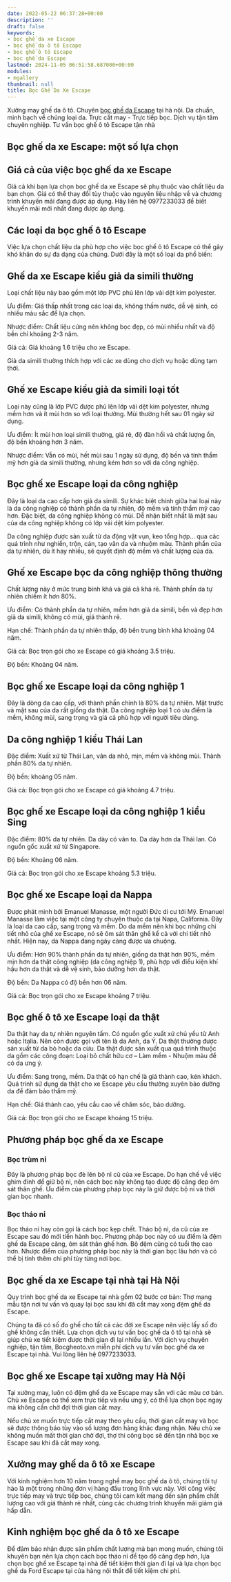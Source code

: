 ```yaml
---
date: 2022-05-22 06:37:28+00:00
description: ''
draft: false
keywords:
- bọc ghế da xe Escape
- bọc ghế da ô tô Escape
- bọc ghế ô tô Escape
- bọc ghế da Escape
lastmod: 2024-11-05 06:51:58.687000+00:00
modules:
- mgallery
thumbnail: null
title: Bọc Ghế Da Xe Escape
---
```


Xưởng may ghế da ô tô. Chuyên [bọc ghế da Escape](https://bocgheoto.vn/ford/boc-ghe-da-xe-ford-escape.html) tại hà nội. Da chuẩn, minh bạch về chủng loại da. Trực cắt may - Trực tiếp bọc. Dịch vụ tận tâm chuyên nghiệp. Tư vấn bọc ghế ô tô Escape tận nhà

## Bọc ghế da xe Escape: một số lựa chọn

## Giá cả của việc bọc ghế da xe Escape

Giá cả khi bạn lựa chọn bọc ghế da xe Escape sẽ phụ thuộc vào chất liệu da bạn chọn. Giá có thể thay đổi tùy thuộc vào nguyên liệu nhập về và chương trình khuyến mãi đang được áp dụng. Hãy liên hệ 0977233033 để biết khuyến mãi mới nhất đang được áp dụng.

## Các loại da bọc ghế ô tô Escape

Việc lựa chọn chất liệu da phù hợp cho việc bọc ghế ô tô Escape có thể gây khó khăn do sự đa dạng của chúng. Dưới đây là một số loại da phổ biến:

## Ghế da xe Escape kiểu giả da simili thường

Loại chất liệu này bao gồm một lớp PVC phủ lên lớp vải dệt kim polyester.

Ưu điểm: Giá thấp nhất trong các loại da, không thấm nước, dễ vệ sinh, có nhiều màu sắc để lựa chọn.

Nhược điểm: Chất liệu cứng nên không bọc đẹp, có mùi nhiều nhất và độ bền chỉ khoảng 2-3 năm.

Giá cả: Giá khoảng 1.6 triệu cho xe Escape.

Giả da simili thường thích hợp với các xe dùng cho dịch vụ hoặc dùng tạm thời.

## Ghế xe Escape kiểu giả da simili loại tốt

Loại này cũng là lớp PVC được phủ lên lớp vải dệt kim polyester, nhưng mềm hơn và ít mùi hơn so với loại thường. Mùi thường hết sau 01 ngày sử dụng.

Ưu điểm: Ít mùi hơn loại simili thường, giá rẻ, độ đàn hồi và chất lượng ổn, độ bền khoảng hơn 3 năm.

Nhược điểm: Vẫn có mùi, hết mùi sau 1 ngày sử dụng, độ bền và tính thẩm mỹ hơn giả da simili thường, nhưng kém hơn so với da công nghiệp.

## Bọc ghế xe Escape loại da công nghiệp

Đây là loại da cao cấp hơn giả da simili. Sự khác biệt chính giữa hai loại này là da công nghiệp có thành phần da tự nhiên, độ mềm và tính thẩm mỹ cao hơn. Đặc biệt, da công nghiệp không có mùi. Dễ nhận biết nhất là mặt sau của da công nghiệp không có lớp vải dệt kim polyester.

Da công nghiệp được sản xuất từ da động vật vụn, keo tổng hợp... qua các quá trình như nghiền, trộn, cán, tạo vân da và nhuộm màu. Thành phần của da tự nhiên, dù ít hay nhiều, sẽ quyết định độ mềm và chất lượng của da.

## Ghế xe Escape bọc da công nghiệp thông thường

Chất lượng này ở mức trung bình khá và giá cả khá rẻ. Thành phần da tự nhiên chiếm ít hơn 80%.

Ưu điểm: Có thành phần da tự nhiên, mềm hơn giả da simili, bền và đẹp hơn giả da simili, không có mùi, giá thành rẻ.

Hạn chế: Thành phần da tự nhiên thấp, độ bền trung bình khá khoảng 04 năm.

Giá cả: Bọc trọn gói cho xe Escape có giá khoảng 3.5 triệu.

Độ bền: Khoảng 04 năm.

## Bọc ghế xe Escape loại da công nghiệp 1

Đây là dòng da cao cấp, với thành phần chính là 80% da tự nhiên. Mặt trước và mặt sau của da rất giống da thật. Da công nghiệp loại 1 có ưu điểm là mềm, không mùi, sang trọng và giá cả phù hợp với người tiêu dùng.

## Da công nghiệp 1 kiểu Thái Lan

Đặc điểm: Xuất xứ từ Thái Lan, vân da nhỏ, mịn, mềm và không mùi. Thành phần 80% da tự nhiên.

Độ bền: khoảng 05 năm.

Giá cả: Bọc trọn gói cho xe Escape có giá khoảng 4.7 triệu.

## Bọc ghế xe Escape loại da công nghiệp 1 kiểu Sing

Đặc điểm: 80% da tự nhiên. Da dày có vân to. Da dày hơn da Thái lan. Có nguồn gốc xuất xứ từ Singapore.

Độ bền: Khoảng 06 năm.

Giá cả: Bọc trọn gói cho xe Escape khoảng 5.3 triệu.

## Bọc ghế xe Escape loại da Nappa

Được phát minh bởi Emanuel Manasse, một người Đức di cư tới Mỹ. Emanuel Manasse làm việc tại một công ty chuyên thuộc da tại Napa, California. Đây là loại da cao cấp, sang trọng và mềm. Do da mềm nên khi bọc những chi tiết nhỏ của ghế xe Escape, nó sẽ ôm sát thân ghế kể cả với chi tiết nhỏ nhất. Hiện nay, da Nappa đang ngày càng được ưa chuộng.

Ưu điểm: Hơn 90% thành phần da tự nhiên, giống da thật hơn 90%, mềm mịn hơn da thật công nghiệp (da công nghiệp 1), phù hợp với điều kiện khí hậu hơn da thật và dễ vệ sinh, bảo dưỡng hơn da thật.

Độ bền: Da Nappa có độ bền hơn 06 năm.

Giá cả: Bọc trọn gói cho xe Escape khoảng 7 triệu.

## Bọc ghế ô tô xe Escape loại da thật

Da thật hay da tự nhiên nguyên tấm. Có nguồn gốc xuất xứ chủ yếu từ Anh hoặc Italia. Nên còn được gọi với tên là da Anh, da Ý. Da thật thường được sản xuất từ da bò hoặc da cừu. Da thật được sản xuất qua quá trình thuộc da gồm các công đoạn: Loại bỏ chất hữu cơ – Làm mềm - Nhuộm màu để có da ưng ý.

Ưu điểm: Sang trọng, mềm. Da thật có hạn chế là giá thành cao, kén khách. Quá trình sử dụng da thật cho xe Escape yêu cầu thường xuyên bảo dưỡng da để đảm bảo thẩm mỹ.

Hạn chế: Giá thành cao, yêu cầu cao về chăm sóc, bảo dưỡng.

Giá cả: Bọc trọn gói cho xe Escape khoảng 15 triệu.

## Phương pháp bọc ghế da xe Escape

### Bọc trùm nỉ

Đây là phương pháp bọc đè lên bộ nỉ cũ của xe Escape. Do hạn chế về việc ghim đinh để giữ bộ nỉ, nên cách bọc này không tạo được độ căng đẹp ôm sát thân ghế. Ưu điểm của phương pháp bọc này là giữ được bộ nỉ và thời gian bọc nhanh.

### Bọc tháo nỉ

Bọc tháo nỉ hay còn gọi là cách bọc kẹp chết. Tháo bộ nỉ, da cũ của xe Escape sau đó mới tiến hành bọc. Phương pháp bọc này có ưu điểm là đệm ghế da Escape căng, ôm sát thân ghế hơn. Bộ đệm cũng có tuổi thọ cao hơn. Nhược điểm của phương pháp bọc này là thời gian bọc lâu hơn và có thể bị tính thêm chi phí tùy từng nơi bọc.

## Bọc ghế da xe Escape tại nhà tại Hà Nội

Quy trình bọc ghế da xe Escape tại nhà gồm 02 bước cơ bản: Thợ mang mẫu tận nơi tư vấn và quay lại bọc sau khi đã cắt may xong đệm ghế da Escape.

Chúng ta đã có số đo ghế cho tất cả các đời xe Escape nên việc lấy số đo ghế không cần thiết. Lựa chọn dịch vụ tư vấn bọc ghế da ô tô tại nhà sẽ giúp chủ xe tiết kiệm được thời gian đi lại nhiều lần. Với dịch vụ chuyên nghiệp, tận tâm, Bocgheoto.vn miễn phí dịch vụ tư vấn bọc ghế da xe Escape tại nhà. Vui lòng liên hệ 0977233033.

## Bọc ghế xe Escape tại xưởng may Hà Nội

Tại xưởng may, luôn có đệm ghế da xe Escape may sẵn với các màu cơ bản. Chủ xe Escape có thể xem trực tiếp và nếu ưng ý, có thể lựa chọn bọc ngay mà không cần chờ đợi thời gian cắt may.

Nếu chủ xe muốn trực tiếp cắt may theo yêu cầu, thời gian cắt may và bọc sẽ được thông báo tùy vào số lượng đơn hàng khác đang nhận. Nếu chủ xe không muốn mất thời gian chờ đợi, thợ thi công bọc sẽ đến tận nhà bọc xe Escape sau khi đã cắt may xong.

## Xưởng may ghế da ô tô xe Escape

Với kinh nghiệm hơn 10 năm trong nghề may bọc ghế da ô tô, chúng tôi tự hào là một trong những đơn vị hàng đầu trong lĩnh vực này. Với công việc trực tiếp may và trực tiếp bọc, chúng tôi cam kết mang đến sản phẩm chất lượng cao với giá thành rẻ nhất, cùng các chương trình khuyến mãi giảm giá hấp dẫn.

## Kinh nghiệm bọc ghế da ô tô xe Escape

Để đảm bảo nhận được sản phẩm chất lượng mà bạn mong muốn, chúng tôi khuyên bạn nên lựa chọn cách bọc tháo nỉ để tạo độ căng đẹp hơn, lựa chọn bọc ghế xe Escape tại nhà để tiết kiệm thời gian đi lại và lựa chọn bọc ghế da Ford Escape tại cửa hàng nội thất để tiết kiệm chi phí.
